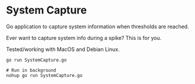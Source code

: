 # System Capture

Go application to capture system information when thresholds are reached.

Ever want to capture system info during a spike? This is for you.

Tested/working with MacOS and Debian Linux.

```
go run SystemCapture.go

# Run in background
nohup go run SystemCapture.go
```
